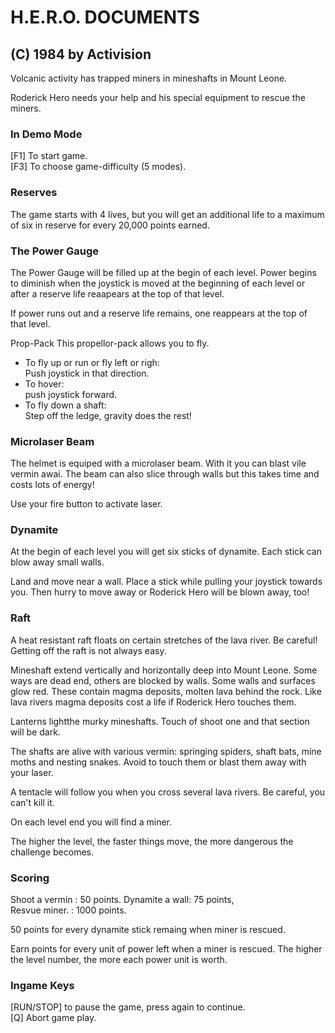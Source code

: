 # H.E.R.O. DOCUMENTS
## (C) 1984 by Activision

Volcanic activity has trapped miners in mineshafts in Mount Leone.  
  
Roderick Hero needs your help and his special equipment to rescue the miners.  

### In Demo Mode
[F1] To start game.  
[F3] To choose game-difficulty (5 modes).

### Reserves
The game starts with 4 lives, but you will get an additional life to a maximum of six in reserve for every 20,000 points earned.

### The Power Gauge
The Power Gauge will be filled up at the begin of each level. Power begins to diminish when the joystick is moved at the beginning of each level or after a reserve life reaapears at the top of that level.  

If power runs out and a reserve life remains, one reappears at the top of that level.


Prop-Pack
This propellor-pack allows you to fly.
* To fly up or run or fly left or righ:  
Push joystick in that direction.
* To hover:  
push joystick forward.
* To fly down a shaft:  
Step off the ledge, gravity does the rest!

### Microlaser Beam
The helmet is equiped with a microlaser beam. With it you can blast vile vermin awai. The beam can also slice through walls but this takes time and costs lots of energy!  

Use your fire button to activate laser.

### Dynamite
At the begin of each level you will get six sticks of dynamite. Each stick can blow away small walls.  

Land and move near a wall. Place a stick while pulling your joystick towards you. Then hurry to move away or Roderick Hero will be blown away, too!

### Raft
A heat resistant raft floats on certain stretches of the lava river. Be careful!  
Getting off the raft is not always easy.  

Mineshaft extend vertically and horizontally deep into Mount Leone. Some ways are dead end, others are blocked by walls. Some walls and surfaces glow red. These contain magma deposits, molten lava behind the rock. Like lava rivers magma deposits cost a life if Roderick Hero touches them.  

Lanterns lightthe murky mineshafts. Touch of shoot one and that section will be dark.

The shafts are alive with various vermin: springing spiders, shaft bats, mine moths and nesting snakes. Avoid to touch them or blast them away with your laser.

A tentacle will follow you when you cross several lava rivers. Be careful, you can't kill it.

On each level end you will find a miner.  

The higher the level, the faster things move, the more dangerous the challenge becomes.

### Scoring
Shoot a vermin :   50 points. 
Dynamite a wall:   75 points,  
Resvue miner.  : 1000 points.  

50 points for every dynamite stick remaing when miner is rescued.  

Earn points for every unit of power left when a miner is rescued. The higher the level number, the more each power unit is worth.

### Ingame Keys
[RUN/STOP] to pause the game, press again to continue.  
[Q] Abort game play.
